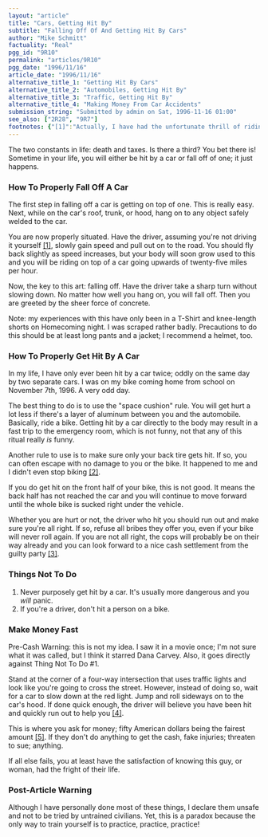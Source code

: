 ```yaml
---
layout: "article"
title: "Cars, Getting Hit By"
subtitle: "Falling Off Of And Getting Hit By Cars"
author: "Mike Schmitt"
factuality: "Real"
pgg_id: "9R10"
permalink: "articles/9R10"
pgg_date: "1996/11/16"
article_date: "1996/11/16"
alternative_title_1: "Getting Hit By Cars"
alternative_title_2: "Automobiles, Getting Hit By"
alternative_title_3: "Traffic, Getting Hit By"
alternative_title_4: "Making Money From Car Accidents"
submission_string: "Submitted by admin on Sat, 1996-11-16 01:00"
see_also: ["2R28", "9R7"]
footnotes: {"[1]":"Actually, I have had the unfortunate thrill of riding \"shotgun\" in a car where the driver was outside of the vehicle. You'd be safe to assume I was just a tad worried.","[2]":"And it was a full-sized car.","[3]":"The pedestrian always has the right-of-way.","[4]":"If for some reason they don't help you, try to catch their license number as you lie there on the road, possibly really hurt from falling off the car. Give it to the first car that stops. Revenge is yours.","[5]":"This being an international guide, I must remind you to always consult the latest exchange rate charts."}
---
```

<div>
<p>The two constants in life: death and taxes. Is there a third? You bet there is! Sometime in your life, you will either be hit by a car or fall off of one; it just happens.</p>
<h3>How To Properly Fall Off A Car</h3>
<p>The first step in falling off a car is getting on top of one. This is really easy. Next, while on the car's roof, trunk, or hood, hang on to any object safely welded to the car.</p>
<p>You are now properly situated. Have the driver, assuming you're not driving it yourself <a href="#footnotes.1" class="footnote-link">[1]</a>, slowly gain speed and pull out on to the road. You should fly back slightly as speed increases, but your body will soon grow used to this and you will be riding on top of a car going upwards of twenty-five miles per hour.</p>
<p>Now, the key to this art: falling off. Have the driver take a sharp turn without slowing down. No matter how well you hang on, you will fall off. Then you are greeted by the sheer force of concrete.</p>
<p>Note: my experiences with this have only been in a T-Shirt and knee-length shorts on Homecoming night. I was scraped rather badly. Precautions to do this should be at least long pants and a jacket; I recommend a helmet, too.</p>
<h3>How To Properly Get Hit By A Car</h3>
<p>In my life, I have only ever been hit by a car twice; oddly on the same day by two separate cars. I was on my bike coming home from school on November 7th, 1996. A very odd day.</p>
<p>The best thing to do is to use the "space cushion" rule. You will get hurt a lot less if there's a layer of aluminum between you and the automobile. Basically, ride a bike. Getting hit by a car directly to the body may result in a fast trip to the emergency room, which is not funny, not that any of this ritual really <em>is</em> funny.</p>
<p>Another rule to use is to make sure only your back tire gets hit. If so, you can often escape with no damage to you or the bike. It happened to me and I didn't even stop biking <a href="#footnotes.2" class="footnote-link">[2]</a>.</p>
<p>If you do get hit on the front half of your bike, this is not good. It means the back half has not reached the car and you will continue to move forward until the whole bike is sucked right under the vehicle.</p>
<p>Whether you are hurt or not, the driver who hit you should run out and make sure you're all right. If so, refuse all bribes they offer you, even if your bike will never roll again. If you are not all right, the cops will probably be on their way already and you can look forward to a nice cash settlement from the guilty party <a href="#footnotes.3" class="footnote-link">[3]</a>.</p>
<h3>Things Not To Do</h3>
<ol>
<li value="1">Never purposely get hit by a car. It's usually more dangerous and you <em>will</em> panic.</li>
<li value="2">If you're a driver, don't hit a person on a bike.</li>
</ol>
<h3>Make Money Fast</h3>
<p>Pre-Cash Warning: this is not my idea. I saw it in a movie once; I'm not sure what it was called, but I think it starred Dana Carvey. Also, it goes directly against Thing Not To Do #1.</p>
<p>Stand at the corner of a four-way intersection that uses traffic lights and look like you're going to cross the street. However, instead of doing so, wait for a car to slow down at the red light. Jump and roll sideways on to the car's hood. If done quick enough, the driver will believe you have been hit and quickly run out to help you <a href="#footnotes.4" class="footnote-link">[4]</a>.</p>
<p>This is where you ask for money; fifty American dollars being the fairest amount <a href="#footnotes.5" class="footnote-link">[5]</a>. If they don't do anything to get the cash, fake injuries; threaten to sue; anything.</p>
<p>If all else fails, you at least have the satisfaction of knowing this guy, or woman, had the fright of their life.</p>
<h3>Post-Article Warning</h3>
<p>Although I have personally done most of these things, I declare them unsafe and not to be tried by untrained civilians. Yet, this is a paradox because the only way to train yourself is to practice, practice, practice!</p>
</div>
